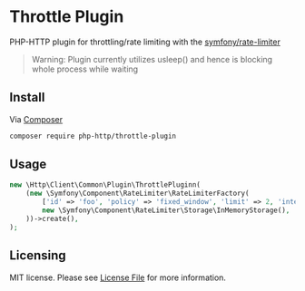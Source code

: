 # Throttle Plugin

PHP-HTTP plugin for throttling/rate limiting with the [symfony/rate-limiter](https://symfony.com/doc/current/rate_limiter.html)

> Warning: Plugin currently utilizes usleep() and hence is blocking whole process while waiting

## Install

Via [Composer](https://getcomposer.org/doc/00-intro.md)

```bash
composer require php-http/throttle-plugin
```

## Usage

```php
new \Http\Client\Common\Plugin\ThrottlePluginn(
    (new \Symfony\Component\RateLimiter\RateLimiterFactory(
        ['id' => 'foo', 'policy' => 'fixed_window', 'limit' => 2, 'interval' => '3 seconds'],
        new \Symfony\Component\RateLimiter\Storage\InMemoryStorage(),
    ))->create(),
);
```

## Licensing

MIT license. Please see [License File](LICENSE) for more information.
